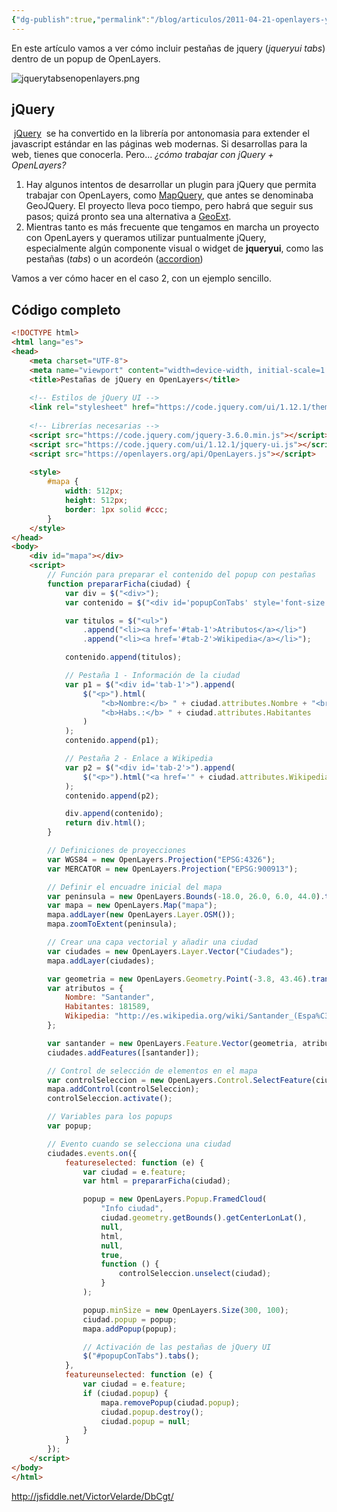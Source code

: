 ```yaml
---
{"dg-publish":true,"permalink":"/blog/articulos/2011-04-21-openlayers-y-pestanas-de-jquery/open-layers-y-pestanas-con-j-query/","title":"OpenLayers y pestañas con jQuery","tags":["jquery","jqueryui","openlayers","popup","tabs"]}
---
```



En este artículo vamos a ver cómo incluir pestañas de jquery (_jqueryui tabs_) dentro de un popup de OpenLayers.

![jquerytabsenopenlayers.png](/img/user/Blog/Articulos/2011-04-21-openlayers-y-pestanas-de-jquery/media/jquerytabsenopenlayers.png)

## jQuery

 [jQuery](http://jquery.com/)  se ha convertido en la librería por antonomasia para extender el javascript estándar en las páginas web modernas. Si desarrollas para la web, tienes que conocerla. Pero... _¿cómo trabajar con jQuery + OpenLayers?_

1. Hay algunos intentos de desarrollar un plugin para jQuery que permita trabajar con OpenLayers, como [MapQuery](http://blog.spaziogis.it/static/jquerymap/), que antes se denominaba GeoJQuery. El proyecto lleva poco tiempo, pero habrá que seguir sus pasos; quizá pronto sea una alternativa a [GeoExt](http://www.geoext.org/).
2. Mientras tanto es más frecuente que tengamos en marcha un proyecto con OpenLayers y queramos utilizar puntualmente jQuery, especialmente algún componente visual o widget de **jqueryui**, como las pestañas (_tabs_) o un acordeón ([accordion](http://jqueryui.com/demos/tabs/))

Vamos a ver cómo hacer en el caso 2, con un ejemplo sencillo.

## Código completo

```html
<!DOCTYPE html>
<html lang="es">
<head>
    <meta charset="UTF-8">
    <meta name="viewport" content="width=device-width, initial-scale=1.0">
    <title>Pestañas de jQuery en OpenLayers</title>
    
    <!-- Estilos de jQuery UI -->
    <link rel="stylesheet" href="https://code.jquery.com/ui/1.12.1/themes/base/jquery-ui.css">
    
    <!-- Librerías necesarias -->
    <script src="https://code.jquery.com/jquery-3.6.0.min.js"></script>
    <script src="https://code.jquery.com/ui/1.12.1/jquery-ui.js"></script>
    <script src="https://openlayers.org/api/OpenLayers.js"></script>
    
    <style>
        #mapa {
            width: 512px;
            height: 512px;
            border: 1px solid #ccc;
        }
    </style>
</head>
<body>
    <div id="mapa"></div>
    <script>
        // Función para preparar el contenido del popup con pestañas
        function prepararFicha(ciudad) {
            var div = $("<div>");
            var contenido = $("<div id='popupConTabs' style='font-size: 9px;'>");

            var titulos = $("<ul>")
                .append("<li><a href='#tab-1'>Atributos</a></li>")
                .append("<li><a href='#tab-2'>Wikipedia</a></li>");

            contenido.append(titulos);

            // Pestaña 1 - Información de la ciudad
            var p1 = $("<div id='tab-1'>").append(
                $("<p>").html(
                    "<b>Nombre:</b> " + ciudad.attributes.Nombre + "<br/>" +
                    "<b>Habs.:</b> " + ciudad.attributes.Habitantes
                )
            );
            contenido.append(p1);

            // Pestaña 2 - Enlace a Wikipedia
            var p2 = $("<div id='tab-2'>").append(
                $("<p>").html("<a href='" + ciudad.attributes.Wikipedia + "' target='_blank'>Wikipedia</a>")
            );
            contenido.append(p2);

            div.append(contenido);
            return div.html();
        }

        // Definiciones de proyecciones
        var WGS84 = new OpenLayers.Projection("EPSG:4326");
        var MERCATOR = new OpenLayers.Projection("EPSG:900913");

        // Definir el encuadre inicial del mapa
        var peninsula = new OpenLayers.Bounds(-18.0, 26.0, 6.0, 44.0).transform(WGS84, MERCATOR);
        var mapa = new OpenLayers.Map("mapa");
        mapa.addLayer(new OpenLayers.Layer.OSM());
        mapa.zoomToExtent(peninsula);

        // Crear una capa vectorial y añadir una ciudad
        var ciudades = new OpenLayers.Layer.Vector("Ciudades");
        mapa.addLayer(ciudades);

        var geometria = new OpenLayers.Geometry.Point(-3.8, 43.46).transform(WGS84, MERCATOR);
        var atributos = {
            Nombre: "Santander",
            Habitantes: 181589,
            Wikipedia: "http://es.wikipedia.org/wiki/Santander_(Espa%C3%B1a)"
        };

        var santander = new OpenLayers.Feature.Vector(geometria, atributos);
        ciudades.addFeatures([santander]);

        // Control de selección de elementos en el mapa
        var controlSeleccion = new OpenLayers.Control.SelectFeature(ciudades);
        mapa.addControl(controlSeleccion);
        controlSeleccion.activate();

        // Variables para los popups
        var popup;

        // Evento cuando se selecciona una ciudad
        ciudades.events.on({
            featureselected: function (e) {
                var ciudad = e.feature;
                var html = prepararFicha(ciudad);

                popup = new OpenLayers.Popup.FramedCloud(
                    "Info ciudad",
                    ciudad.geometry.getBounds().getCenterLonLat(),
                    null,
                    html,
                    null,
                    true,
                    function () {
                        controlSeleccion.unselect(ciudad);
                    }
                );

                popup.minSize = new OpenLayers.Size(300, 100);
                ciudad.popup = popup;
                mapa.addPopup(popup);

                // Activación de las pestañas de jQuery UI
                $("#popupConTabs").tabs();
            },
            featureunselected: function (e) {
                var ciudad = e.feature;
                if (ciudad.popup) {
                    mapa.removePopup(ciudad.popup);
                    ciudad.popup.destroy();
                    ciudad.popup = null;
                }
            }
        });
    </script>
</body>
</html>
```

http://jsfiddle.net/VictorVelarde/DbCgt/
